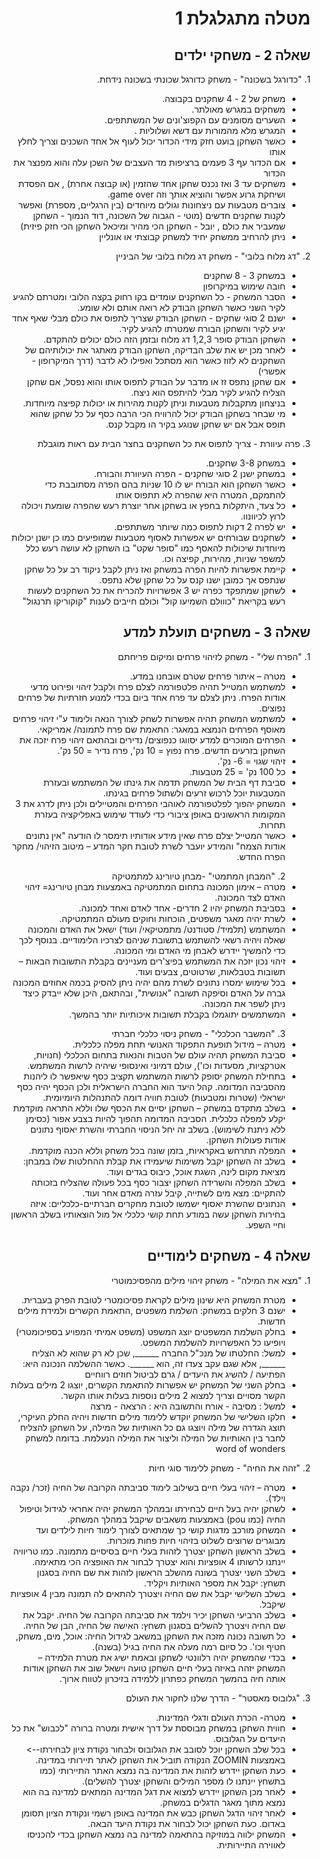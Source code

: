 
<div dir="rtl" lang="he">
<h1>מטלה מתגלגלת 1 </h1>
<h2>שאלה 2 - משחקי ילדים</h2>
1. "כדורגל בשכונה" - משחק כדורגל שכונתי בשכונה נידחת.
<ul>
<li>משחק של 2 - 4 שחקנים בקבוצה. </li>
<li>משחקים במגרש מאולתר.</li>
<li>השערים מסומנים עם הקפוצ'ונים של המשתתפים.</li>
<li> המגרש מלא מהמורות עם דשא ושלוליות .</li>
<li>כאשר השחקן בועט חזק מידי הכדור יכול לעוף אל אחד השכנים וצריך לחלץ אותו</li>
<li>אם הכדור עף 3 פעמים ברציפות מד העצבים של השכן עלה והוא מפנצר את הכדור</li>
<li>משחקים עד 3 ואז נכנס שחקן אחד שהזמין (או קבוצה אחרת) , אם הפסדת ושיחקת גרוע אפשר והוציא אותך וזה game over.</li>
<li>צוברים מטבעות עם ניצחונות וגולים מיוחדים (בין הרגליים, מספרת) ואפשר לקנות שחקנים חדשים (מוטי - הגבוה של השכונה, דוד הנמוך - השחקן שמעביר את כולם , יובל - השחקן הכי מהיר ומיכאל השחקן הכי חזק פיזית)</li>
<li>ניתן להרחיב ממשחק יחיד למשחק קבוצתי או אונליין</li>
</ul>
<div dir="rtl" lang="he">
2. "דג מלוח בלובי" - משחק דג מלוח בלובי של הביניין
<ul>
<li> במשחק 3 - 8 שחקנים</il>
<li>חובה שימוש במיקרופון</il>
<li>הסבר המשחק - כל השחקנים עומדים בקו רחוק בקצה הלובי ומטרתם להגיע לקיר השני כאשר השחקן הבודק לא רואה אותם ולא שומע.</il>
<li>ישנם 2 סוגי שחקים - השחקן הבודק שצריך לתפוס את כולם מבלי שאף אחד יגיע לקיר והשחקן הבורח שמטרתו להגיע לקיר.</il>
<li>השחקן הבודק סופר 1,2,3 דג מלוח ובזמן הזה כולם יכולים להתקדם.</il>
<li>לאחר מכן יש את שלב הבדיקה, השחקן הבודק מאתגר את יכולותיהם של השחקנים לא לזוז כאשר הוא מסתכל ואפילו לא לדבר (דרך המיקרופון - אפשרי)</il>
<li>אם שחקן נתפס זז או מדבר על הבודק לתפוס אותו והוא נפסל, אם שחקן הצליח להגיע לקיר מבלי להיתפס הוא ניצח.</il>
<li>בניצחון מתקבלות מטבעות וניתן לקנות מהירות או יכולות קפיצה מיוחדות.</il>
<li>מי שבחר בשחקן הבודק יכול להרוויח הכי הרבה כסף על כל שחקן שהוא תופס אבל אם יש שחקן שנוגע בקיר הו מקבל קנס.</il>
</ul>
<div dir="rtl" lang="he">
3. פרה עיוורת - צריך לתפוס את כל השחקנים בחצר הבית עם ראות מוגבלת
<ul>
<li>במשחק 3-8 שחקנים.</li>
<li>במשחק ישנן 2 סוגי שחקנים - הפרה העיוורת והבורח.</li>
<li>כאשר השחקן הוא הבורח יש לו 10 שניות בהם הפרה מסתובבת כדי להתמקם, המטרה היא שהפרה לא תתפוס אותו</li>
<li>כל צעד, היתקלות בחפץ או בשחקן אחר יוצרת רעש שהפרה שומעת ויכולה לרוץ לכיוונוו.</li>
<li>יש לפרה 2 דקות לתפוס כמה שיותר משתתפים.</li>
<li>לשחקנים שבורחים יש אפשרות לאסוף מטבעות שמופיעים כמו כן ישנן יכולות מיוחדות שיכולות להאסף כמו "סופר שקט" בו השחקן לא עושה רעש כלל למשפר שניות, מהירות, קפיצה וכו.</li>
<li>קיימת אפשרות להיות הפרה במשחק ואז ניתן לקבל ניקוד רב על כל שחקן שנתפס אך כמובן ישנו קנס על כל שחקן שלא נתפס.</li>
<li>לשחקן שמתפקד כפרה יש 3 אפשרויות להכריח את כל השחקנים לעשות רעש בקריאת "כווולם השמיעו קול" וכולם חייבים לענות "קוקוריקו תרנגול"</li>

</ul>

<h2>שאלה 3 - משחקים תועלת למדע </h2>
1. "הפרח שלי" - משחק לזיהוי פרחים ומיקום פריחתם
<ul>
<li>מטרה – איתור פרחים שטרם אובחנו במדע.</li>
<li>למשתמש המטייל תהיה פלטפורמה לצלם פרח ולקבל זיהוי ופירוט מדעי אודות הפרח. ניתן לצלם עד פרח אחד ביום בכדי למנוע חזרתיות של פרחים נפוצים.</li>
<li>למשתמש המשחק תהיה אפשרות לשחק לצורך הנאה ולימוד ע"י זיהוי פרחים מאוסף הפרחים הנמצא במאגר: התאמת שם פרח לתמונה/ אמריקאי.</li>
<li>הפרחים המוכרים למדע יסווגו כנפוצים/ נדירים ובהתאם זיהוי פרח יזכה את השחקן בזרעים חדשים. פרח נפוץ = 10 נק', פרח נדיר = 50 נק'.</li>
<li>זיהוי שגוי = 6- נק'.</li>
<li>כל 100 נק' = 25 מטבעות.</li>
<li>סביבת דף הבית של המשחק תדמה את גינתו של המשתמש ובעזרת המטבעות יוכל לרכוש זרעים ולשתול פרחים בגינתו.</li>
<li>המשחק יהפוך לפלטפורמה לאוהבי הפרחים והמטיילים ולכן ניתן לדרג את 3 המקומות הראשונים באופן ציבורי כדי לעודד שימוש באפליקציה בעזרת תחרות.</li>
<li>כאשר המטייל יצלם פרח שאין מידע אודותיו תימסר לו הודעה "אין נתונים אודות הצמח" והמידע יועבר לשרת לטובת חקר המדע – מיטוב הזיהוי/ מחקר הפרח החדש.</li>
</ul>

<div dir="rtl" lang="he">
<ul>
2. "המבחן המתמטי" -מבחן טיורינג למתמטיקה
<li>מטרה – אימון המכונה בתחום המתמטיקה באמצעות מבחן טיורינג= זיהוי האדם לצד המכונה.</li>
<li>בסביבת המשחק יהיו 2 חדרים- אחד לאדם ואחד למכונה.</li>
<li>לשרת יהיה מאגר משפטים, הוכחות וחוקים מעולם המתמטיקה.</li>
<li>המשתמש (תלמיד/ סטודנט/ מתמטיקאי/ ועוד) ישאל את האדם והמכונה שאלה ויהיה רשאי להשתמש בתשובת שניהם לצרכיו הלימודיים. בנוסף לכך כדי להמשיך יידרש לאבחן מי האדם ומי המכונה.</li>
<li>זיהוי נכון יזכה את המשתמש בפיצ'רים מעניינים בקבלת התשובות הבאות – תשובות בטבלאות, שרטוטים, צבעים ועוד.</li>
<li>בכל שימוש ימסרו נתונים לשרת מהם יהיה ניתן להסיק בכמה אחוזים המכונה גברה על האדם וסיפקה תשובה "אנושית", ובהתאם, היכן שלא ייבדק כיצד ניתן לשפר את המכונה.</li>
<li>המשתמשים יתוגמלו בקבלת תשובות איכותיות יותר בהמשך.</li>


</ul>


<div dir="rtl" lang="he">
<ul>
3. "המשבר הכלכלי" - משחק ניסוי כלכלי חברתי
<li>מטרה – מידול תופעת התפקוד האנושי תחת מפלה כלכלית.</li>
<li>סביבת המשחק תהיה עולם של הטבות והנאות בתחום הכלכלי (חנויות, אטרקציות, מסעדות וכו'), עולם דמיוני ואינסופי שיהיה לרשות המשתמש.</li>
<li>בתחילת המשחק יסופק לרשות המשתמש תקציב כסף שיאפשר לו ליהנות מהסביבה המדומה. קהל היעד הוא החברה הישראלית ולכן הכסף יהיה כסף ישראלי (שטרות ומטבעות) לטובת חוויה דומה להתנהלות היומיומית.</li>
<li>בשלב מתקדם במשחק – השחקן יסיים את הכסף שלו וללא התראה מוקדמת יקלע למפלה כלכלית. הסביבה המדומה תהפוך להיות בצבע אפור (כסימן ללא ניתנת לשימוש). בשלב זה יחל הניסוי החברתי והשרת יאסוף נתונים אודות פעולות השחקן.</li>
<li>המפלה תתרחש באקראיות, בזמן שונה בכל משחק וללא הכנה מוקדמת. </li>
<li>בשלב זה השחקן יקבל משימות שיעמידו את קבלת ההחלטות שלו במבחן: מציאת מקום לינה, השגת אוכל, כיבוס בגדים ועוד.</li>
<li>בשלב המפלה והשרידה השחקן יצבור כסף בכל פעולה שהצליח בזכותה להתקיים: מצא מים לשתייה, קיבל עזרה מאדם אחר ועוד.</li>
<li>הנתונים שהשרת יאסוף ישמשו לטובת מחקרים חברתיים-כלכליים: איזה בחירות השחקן עשה במודע תחת קושי כלכלי אל מול הוצאותיו בשלב הראשון וחיי השפע.</li>

</ul>




<h2>שאלה 4 - משחקים לימודיים</h2>
1. "מצא את המילה" - משחק זיהוי מילים מהפסיכמוטרי
<ul>
<li>מטרת המשחק היא שינון מילים לקראת פסיכומטרי לטובת הפרק בעברית.</li>
<li>ישנם 3 חלקים במשחק: השלמת משפטים ,התאמת הקשרים ולמידת מילים חדשות. </li>
<li>בחלק השלמת המשפטים יוצג המשפט (משפט אמיתי המפויע בספיכומטרי) ויופיעו כל האפשרויות להשלמת המשפט.</li>
<li>למשל: החלטתו של מנכ"ל החברה ______, שכן לא רק שהוא לא הצליח ______, אלא שגם עקב צעדו זה, הוא ______.
כאשר ההשלמה הנכונה היא: 
הפתיעה / להשיג את היעדים / גרם לביטול חוזים רווחיים</li>
<li>בחלק השני של המשחק יש אפשרות להתאמת הקשרים, יוצגו 2 מילים בעלות הקשר מסויים וצריך למצוא 2 מילים נוספות בעלות אותו הקשר.  </li>
<li>למשל : מסיבה - אורח
והתשובה היא : הרצאה - מרצה</li>
<li>חלקו השלישי של המשחק יוקדש ללימוד מילים חדשות ויהיה החלק העיקרי, תוצג הגדרה של מילה ויוצגו גם כל האותיות של המילה, על השחקן להצליח לחבר בין האותיות של המילה וליצור את המילה הנעלמת. בדומה למשחק word of wonders</il>

</ul>

<div dir="rtl" lang="he">
2. "זהה את החיה" - משחק ללימוד סוגי חיות
<ul>
<li>מטרה – זיהוי בעלי חיים בשילוב לימוד סביבתה הקרובה של החיה (זכר/ נקבה וילד).</li>
<li>לשחקן יהיה בעל חיים לבחירתו ובמהלך המשחק יהיה אחראי לגידול וטיפול החיה (כמו pou) באמצעות משאבים שיקבל במהלך המשחק.</li>
<li>המשחק מורכב מדגות קושי כך שמתאים לצורך לימוד חיות לילדים ועד מבוגרים שרוצים לשלוט בזיהוי חיות פחות מוכרות.</li>
<li>בשלב הראשון השחקן יצטרך לזהות בעלי חיים בסיסיים מתמונה. כמו טריוויה יינתנו לרשותו 4 אופציות והוא יצטרך לבחור את האופציה הכי מתאימה.</li>
<li>בשלב השני יצטרך בשונה מהשלב הראשון לזהות את שם החיה בסגנון תשחץ: יקבל את מספר האותיות ויקליד.</li>
<li>בשלב השלישי יקבל את שם החיה ויצטרך להתאים לה תמונה מבין 4 אופציות שיקבל.</li>
<li>בשלב הרביעי השחקן יכיר וילמד את סביבתה הקרובה של החיה. יקבל את שם החיה ויצטרך להשלים בסגנון תשחץ: האישה של החיה, הבן של החיה.</li>
<li>כל תשובה נכונה מזכה את השחקן במשאב לגידול החיה: אוכל, מים, משחק, חטיף וכו'. כל סיום רמה מעלה את החיה בגיל (בשנה).</li>
<li>בכדי שהמשחק יהיה רלוונטי לשחקן ובאמת ישיג את מטרת הלמידה – המשחק יזהה באיזה בעלי חיים השחקן טועה וישאל שוב את השחקן אודות אותה חיה בהמשך המשחק כפתרון ללמידה בזיכרון לטווח ארוך.</li>
</ul>


<div dir="rtl" lang="he">
3. "גלובוס מאסטר" - הדרך שלנו לחקור את העולם
<ul>
<li>מטרה- הכרת העולם ודגלי המדינות.</li>
<li>חווית השחקן במשחק מבוססת על דרך אישית ומטרה ברורה "לכבוש" את כל היעדים על הגלובוס.</li>
<li>בכל שלב השחקן יוכל לסובב את הגלובוס ולבחור נקודת ציון לבחירתו--> באמצעות ZOOMIN הנקודה תוביל את השחקן לאתר תיירותי במדינה.</li>
<li>כעת השחקן יידרש לזהות את המדינה בה נמצא האתר התיירותי (כמו בתשחץ יינתנו לו מספר המילים והשחקן יצטרך להשלים).</li>
<li>לאחר מכן השחקן יידרש למצוא את דגל המדינה המתאים למדינה בה הוא נמצא מתוך מאגר הדגלים במשחק.</li>
<li>לאחר זיהוי הדגל השחקן כבש את המדינה באופן רשמי ונקודת הציון תסומן באדום. כעת השחקן יכול לבחור את נקודת היעד הבאה.</li>
<li>המשחק ילווה במוזיקה בהתאמה למדינה בה נמצא השחקן בכדי להכניסו לאווירה התיירותית.</li>




</div>
